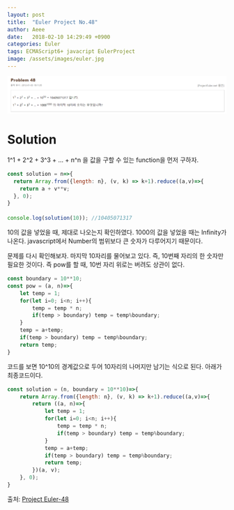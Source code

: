 ```yaml
---
layout: post
title:  "Euler Project No.48"
author: Aeee
date:   2018-02-10 14:29:49 +0900
categories: Euler
tags: ECMAScript6+ javacript EulerProject
image: /assets/images/euler.jpg
---
```


![Problem](/assets/images/euler/48.PNG)

# Solution
1^1 + 2^2 + 3^3 + ... + n^n 을 값을 구할 수 있는 function을 먼저 구하자.

```javascript
const solution = n=>{
  return Array.from({length: n}, (v, k) => k+1).reduce((a,v)=>{
    return a + v**v;
  }, 0);
}

console.log(solution(10)); //10405071317
```

10의 값을 넣었을 때, 제대로 나오는지 확인하였다. 1000의 값을 넣었을 때는 Infinity가 나온다. javascript에서 Number의 범위보다 큰 숫자가 다루어지기 때문이다.

문제를 다시 확인해보자. 마지막 10자리를 물어보고 있다. 즉, 10번째 자리의 한 숫자만 필요한 것이다. 즉 pow를 할 때, 10번 자리 위로는 버려도 상관이 없다. 

```javascript
const boundary = 10**10;
const pow = (a, n)=>{
    let temp = 1;
    for(let i=0; i<n; i++){
        temp = temp * n;
        if(temp > boundary) temp = temp%boundary;
    }
    temp = a+temp;
    if(temp > boundary) temp = temp%boundary;
    return temp;
}
```
코드를 보면 10^10의 경계값으로 두어 10자리의 나머지만 남기는 식으로 된다. 아래가 최종코드이다.

```javascript
const solution = (n, boundary = 10**10)=>{
    return Array.from({length: n}, (v, k) => k+1).reduce((a,v)=>{
        return ((a, n)=>{
            let temp = 1;
            for(let i=0; i<n; i++){
                temp = temp * n;
                if(temp > boundary) temp = temp%boundary;
            }
            temp = a+temp;
            if(temp > boundary) temp = temp%boundary;
            return temp;
        })(a, v);
    }, 0);
}
```

출처: [Project Euler-48](http://euler.synap.co.kr/prob_detail.php?id=48)

  